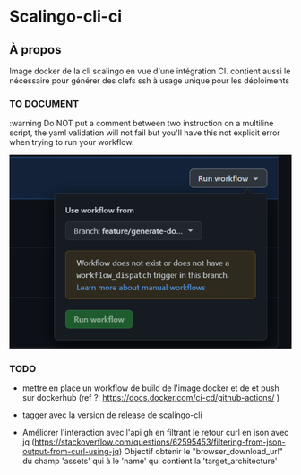 # Scalingo-cli-ci

## À propos

Image docker de la cli scalingo en vue d'une intégration CI.
contient aussi le nécessaire pour générer des clefs ssh à usage unique pour les déploiments

### TO DOCUMENT

:warning Do NOT put a comment between two instruction on a multiline script, the yaml validation will not fail but you'll have this not explicit error when trying to run your workflow.

![img.png](img.png)

### TODO
- mettre en place un workflow de build de l'image docker et de et push sur dockerhub (ref ?: https://docs.docker.com/ci-cd/github-actions/ )
- tagger avec la version de release de scalingo-cli

- Améliorer l'interaction avec l'api gh en filtrant le retour curl en json avec jq (https://stackoverflow.com/questions/62595453/filtering-from-json-output-from-curl-using-jq)
  Objectif obtenir le "browser_download_url" du champ 'assets' qui à le 'name' qui contient la 'target_architecture'

